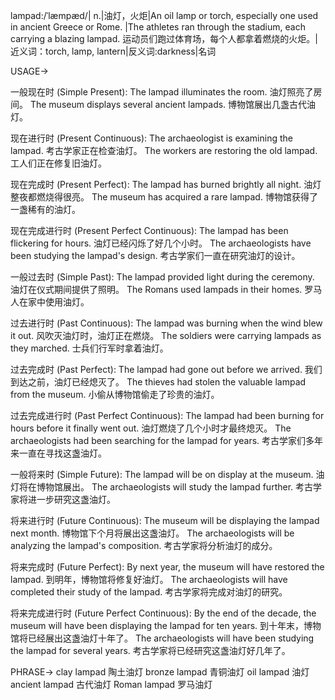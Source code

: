 lampad:/ˈlæmpæd/| n.|油灯，火炬|An oil lamp or torch, especially one used in ancient Greece or Rome. |The athletes ran through the stadium, each carrying a blazing lampad. 运动员们跑过体育场，每个人都拿着燃烧的火炬。|近义词：torch, lamp, lantern|反义词:darkness|名词

USAGE->

一般现在时 (Simple Present):
The lampad illuminates the room. 油灯照亮了房间。
The museum displays several ancient lampads. 博物馆展出几盏古代油灯。

现在进行时 (Present Continuous):
The archaeologist is examining the lampad. 考古学家正在检查油灯。
The workers are restoring the old lampad. 工人们正在修复旧油灯。

现在完成时 (Present Perfect):
The lampad has burned brightly all night. 油灯整夜都燃烧得很亮。
The museum has acquired a rare lampad. 博物馆获得了一盏稀有的油灯。

现在完成进行时 (Present Perfect Continuous):
The lampad has been flickering for hours. 油灯已经闪烁了好几个小时。
The archaeologists have been studying the lampad's design. 考古学家们一直在研究油灯的设计。

一般过去时 (Simple Past):
The lampad provided light during the ceremony. 油灯在仪式期间提供了照明。
The Romans used lampads in their homes. 罗马人在家中使用油灯。

过去进行时 (Past Continuous):
The lampad was burning when the wind blew it out.  风吹灭油灯时，油灯正在燃烧。
The soldiers were carrying lampads as they marched. 士兵们行军时拿着油灯。

过去完成时 (Past Perfect):
The lampad had gone out before we arrived. 我们到达之前，油灯已经熄灭了。
The thieves had stolen the valuable lampad from the museum. 小偷从博物馆偷走了珍贵的油灯。

过去完成进行时 (Past Perfect Continuous):
The lampad had been burning for hours before it finally went out. 油灯燃烧了几个小时才最终熄灭。
The archaeologists had been searching for the lampad for years. 考古学家们多年来一直在寻找这盏油灯。

一般将来时 (Simple Future):
The lampad will be on display at the museum. 油灯将在博物馆展出。
The archaeologists will study the lampad further. 考古学家将进一步研究这盏油灯。

将来进行时 (Future Continuous):
The museum will be displaying the lampad next month. 博物馆下个月将展出这盏油灯。
The archaeologists will be analyzing the lampad's composition. 考古学家将分析油灯的成分。

将来完成时 (Future Perfect):
By next year, the museum will have restored the lampad. 到明年，博物馆将修复好油灯。
The archaeologists will have completed their study of the lampad. 考古学家将完成对油灯的研究。

将来完成进行时 (Future Perfect Continuous):
By the end of the decade, the museum will have been displaying the lampad for ten years. 到十年末，博物馆将已经展出这盏油灯十年了。
The archaeologists will have been studying the lampad for several years. 考古学家将已经研究这盏油灯好几年了。


PHRASE->
clay lampad 陶土油灯
bronze lampad 青铜油灯
oil lampad 油灯
ancient lampad 古代油灯
Roman lampad 罗马油灯
